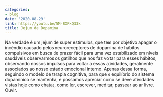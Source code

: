 ```yaml
---
categories:
- blog
date: '2020-08-29'
link: https://youtu.be/5M-8XFkQ33k
title: Jejum de Dopamina
---
```


Na verdade é um jejum de super estímulos, que tem por objetivo apagar o incêndio causado pelos neuroreceptores de dopamina de hábitos compulsivos em busca de prazer fácil para uma vez estabilizado em níveis saudáveis observarmos os gatilhos que nos faz voltar para esses hábitos, observando nossos impulsos para voltar a essas atividades, geralmente associados ao nosso estado emocional interno. Apenas dessa forma, seguindo o modelo de terapia cognitiva, para que o equilíbrio do sistema dopamínico se mantenha, e possamos apreciar como se deve atividades vistas hoje como chatas, como ler, escrever, meditar, passear ao ar livre. Ouvir.